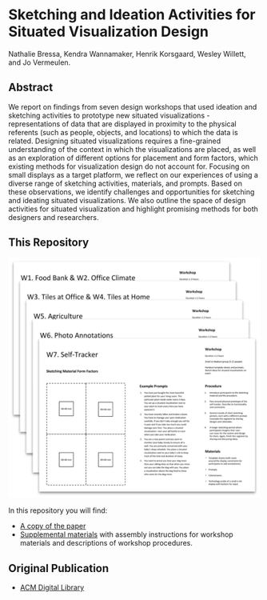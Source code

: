 # Sketching and Ideation Activities for Situated Visualization Design
 Nathalie Bressa, Kendra Wannamaker, Henrik Korsgaard, Wesley Willett, and Jo Vermeulen. 

## Abstract
We report on findings from seven design workshops that used ideation and sketching activities to prototype new situated visualizations - representations of data that are displayed in proximity to the physical referents (such as people, objects, and locations) to which the data is related. Designing situated visualizations requires a fine-grained understanding of the context in which the visualizations are placed, as well as an exploration of different options for placement and form factors, which existing methods for visualization design do not account for. Focusing on small displays as a target platform, we reflect on our experiences of using a diverse range of sketching activities, materials, and prompts. Based on these observations, we identify challenges and opportunities for sketching and ideating situated visualizations. We also outline the space of design activities for situated visualization and highlight promising methods for both designers and researchers. 

## This Repository

![Workshop descriptions](/images/workshops.jpg)

In this repository you will find:
* [A copy of the paper](DIS_2019_Situated-Vis-Sketching.pdf)
* [Supplemental materials](DIS_2019_Supplemental_materials.pdf) with assembly instructions for workshop materials and descriptions of workshop procedures.

## Original Publication
* [ACM Digital Library](https://doi.org/10.1145/3322276.3322326)
